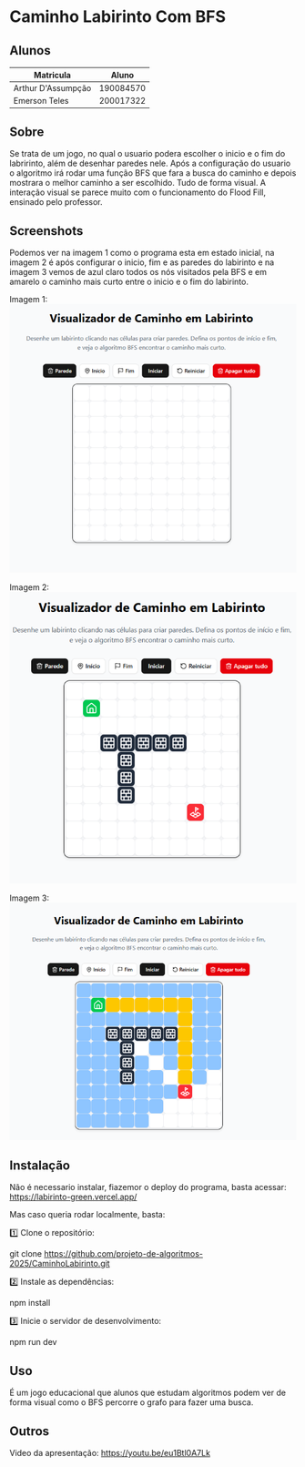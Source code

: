 # Caminho Labirinto Com BFS


## Alunos

|Matricula | Aluno|
|-----------|-----|
|Arthur D'Assumpção | 190084570|
|Emerson Teles | 200017322|


## Sobre
Se trata de um jogo, no qual o usuario podera escolher o inicio e o fim do labririnto, além de desenhar paredes nele. Após a configuração do usuario o algoritmo irá rodar uma função BFS que fara a busca do caminho e depois mostrara o melhor caminho a ser escolhido. Tudo de forma visual. A interação visual se parece muito com o funcionamento do Flood Fill, ensinado pelo professor.

## Screenshots

Podemos ver na imagem 1 como o programa esta em estado inicial, na imagem 2 é após configurar o inicio, fim e as paredes do labirinto e na imagem 3 vemos de azul claro todos os nós visitados pela BFS e em amarelo o caminho mais curto entre o inicio e o fim do labirinto.

Imagem 1:
![alt text](image.png)

Imagem 2:
![alt text](image-1.png)

Imagem 3:
![alt text](image-2.png)

## Instalação

Não é necessario instalar, fiazemor o deploy do programa, basta acessar: https://labirinto-green.vercel.app/

Mas caso queria rodar localmente, basta:

1️⃣ Clone o repositório: 

git clone https://github.com/projeto-de-algoritmos-2025/CaminhoLabirinto.git

2️⃣ Instale as dependências:

npm install

3️⃣ Inicie o servidor de desenvolvimento: 

npm run dev



## Uso
É um jogo educacional que alunos que estudam algoritmos podem ver de forma visual como o BFS percorre o grafo para fazer uma busca.

## Outros
Video da apresentação: https://youtu.be/eu1Btl0A7Lk
